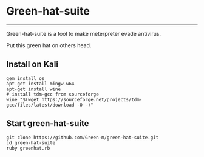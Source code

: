 # Green-hat-suite
-------------------------------------------
Green-hat-suite is a tool to make meterpreter evade antivirus.  

Put this green hat on others head.

## Install on Kali
```
gem install os   
apt-get install mingw-w64
apt-get install wine
# install tdm-gcc from sourceforge
wine "$(wget https://sourceforge.net/projects/tdm-gcc/files/latest/download -O -)" 
```

## Start green-hat-suite
```
git clone https://github.com/Green-m/green-hat-suite.git
cd green-hat-suite
ruby greenhat.rb

```
